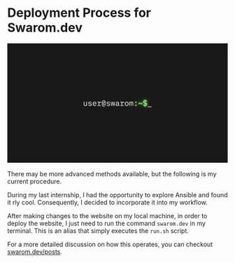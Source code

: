 # Deployment Process for Swarom.dev

![Alt text](</Assets/header.png>)

There may be more advanced methods available, but the following is my current procedure.

During my last internship, I had the opportunity to explore Ansible and found it rly cool. Consequently, I decided to incorporate it into my workflow.

After making changes to the website on my local machine, in order to deploy the website, I just need to run the command `swarom.dev` in my terminal. This is an alias that simply executes the `run.sh` script.

For a more detailed discussion on how this operates, you can checkout [swarom.dev/posts](https://www.swarom.dev/posts/).